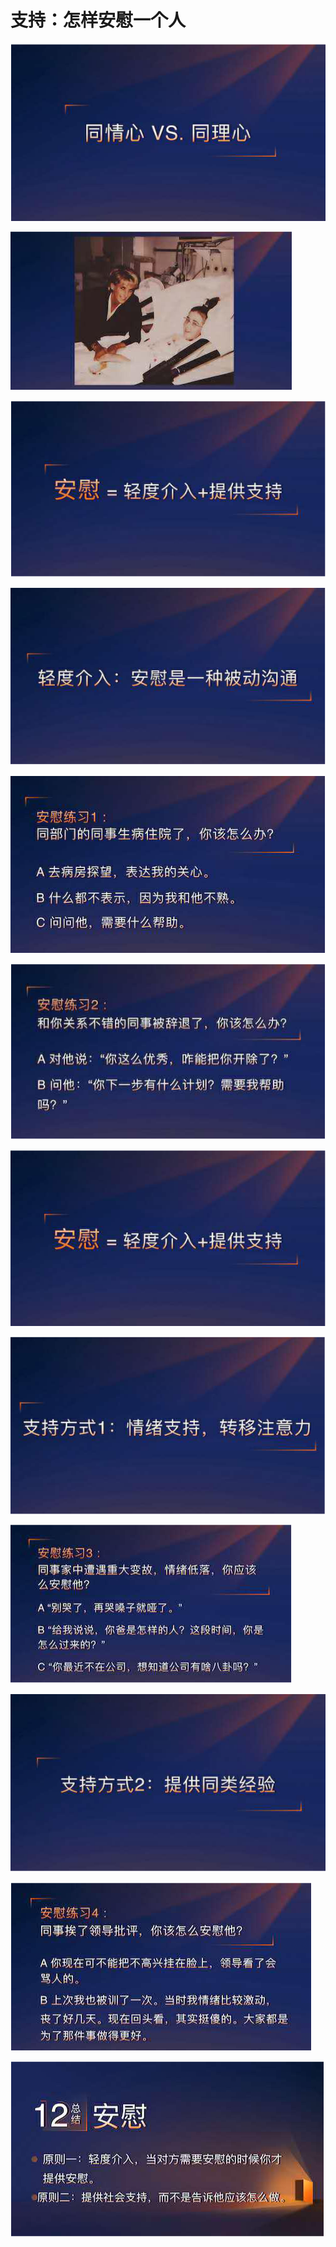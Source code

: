 # 支持：怎样安慰一个人





![](../../.gitbook/assets/image%20%2840%29.png)



![](../../.gitbook/assets/image%20%2873%29.png)



![](../../.gitbook/assets/image%20%2852%29.png)



![](../../.gitbook/assets/image%20%2810%29.png)



![](../../.gitbook/assets/image%20%2856%29.png)



![](../../.gitbook/assets/image%20%2824%29.png)



![](../../.gitbook/assets/image%20%2847%29.png)



![](../../.gitbook/assets/image%20%2844%29.png)



![](../../.gitbook/assets/image%20%2848%29.png)



![](../../.gitbook/assets/image%20%2830%29.png)



![](../../.gitbook/assets/image%20%283%29.png)



![](../../.gitbook/assets/image%20%2851%29.png)



